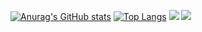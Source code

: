 
[![Anurag's GitHub stats](https://github-readme-stats.vercel.app/api?username=ryuichi3811&show_icons=true&card_width=500px)](https://github.com/ryuichi3811)
[![Top Langs](https://github-readme-stats.vercel.app/api/top-langs/?username=ryuichi3811&layout=compact)](https://github.com/ryuichi3811)
[![](http://github-profile-summary-cards.vercel.app/api/cards/productive-time?username=ryuichi3811&utcOffset=9)](https://github.com/ryuichi3811)
[![](http://github-profile-summary-cards.vercel.app/api/cards/profile-details?username=ryuichi3811&theme=github)](https://github.com/ryuichi3811)

